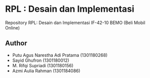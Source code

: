 # RPL : Desain dan Implementasi

Repository RPL: Desain dan Implementasi IF-42-10
BEMO (Beli Mobil Online)

## Author
- Putu Agus Narestha Adi Pratama  (1301180268)
- Sayid Ghufron  (1301180012)
- M. Rifqi Supriadi  (1301180156)
- Azmi Aulia Rahman  (1301184086)
